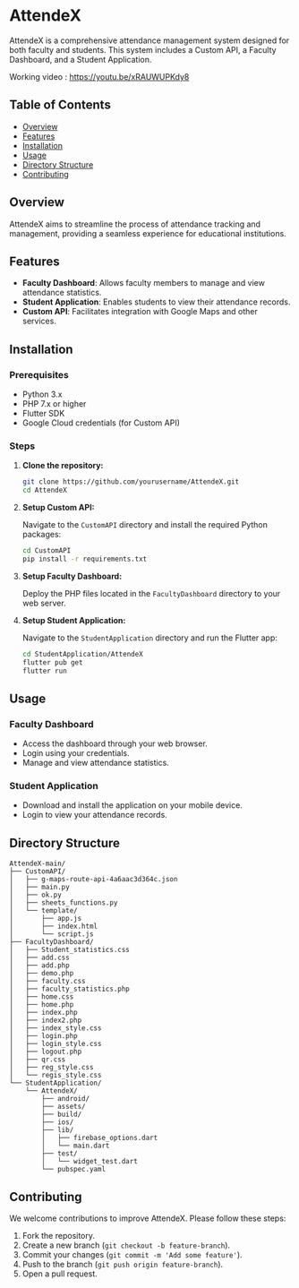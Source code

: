 # AttendeX

AttendeX is a comprehensive attendance management system designed for both faculty and students. This system includes a Custom API, a Faculty Dashboard, and a Student Application.

Working video : https://youtu.be/xRAUWUPKdy8

## Table of Contents
- [Overview](#overview)
- [Features](#features)
- [Installation](#installation)
- [Usage](#usage)
- [Directory Structure](#directory-structure)
- [Contributing](#contributing)

## Overview

AttendeX aims to streamline the process of attendance tracking and management, providing a seamless experience for educational institutions.

## Features

- **Faculty Dashboard**: Allows faculty members to manage and view attendance statistics.
- **Student Application**: Enables students to view their attendance records.
- **Custom API**: Facilitates integration with Google Maps and other services.

## Installation

### Prerequisites

- Python 3.x
- PHP 7.x or higher
- Flutter SDK
- Google Cloud credentials (for Custom API)

### Steps

1. **Clone the repository:**

   ```bash
   git clone https://github.com/yourusername/AttendeX.git
   cd AttendeX
   ```

2. **Setup Custom API:**

   Navigate to the `CustomAPI` directory and install the required Python packages:

   ```bash
   cd CustomAPI
   pip install -r requirements.txt
   ```

3. **Setup Faculty Dashboard:**

   Deploy the PHP files located in the `FacultyDashboard` directory to your web server.

4. **Setup Student Application:**

   Navigate to the `StudentApplication` directory and run the Flutter app:

   ```bash
   cd StudentApplication/AttendeX
   flutter pub get
   flutter run
   ```

## Usage

### Faculty Dashboard

- Access the dashboard through your web browser.
- Login using your credentials.
- Manage and view attendance statistics.

### Student Application

- Download and install the application on your mobile device.
- Login to view your attendance records.

## Directory Structure

```
AttendeX-main/
├── CustomAPI/
│   ├── g-maps-route-api-4a6aac3d364c.json
│   ├── main.py
│   ├── ok.py
│   ├── sheets_functions.py
│   └── template/
│       ├── app.js
│       ├── index.html
│       └── script.js
├── FacultyDashboard/
│   ├── Student_statistics.css
│   ├── add.css
│   ├── add.php
│   ├── demo.php
│   ├── faculty.css
│   ├── faculty_statistics.php
│   ├── home.css
│   ├── home.php
│   ├── index.php
│   ├── index2.php
│   ├── index_style.css
│   ├── login.php
│   ├── login_style.css
│   ├── logout.php
│   ├── qr.css
│   ├── reg_style.css
│   └── regis_style.css
└── StudentApplication/
    └── AttendeX/
        ├── android/
        ├── assets/
        ├── build/
        ├── ios/
        ├── lib/
        │   ├── firebase_options.dart
        │   └── main.dart
        ├── test/
        │   └── widget_test.dart
        └── pubspec.yaml
```

## Contributing

We welcome contributions to improve AttendeX. Please follow these steps:

1. Fork the repository.
2. Create a new branch (`git checkout -b feature-branch`).
3. Commit your changes (`git commit -m 'Add some feature'`).
4. Push to the branch (`git push origin feature-branch`).
5. Open a pull request.

